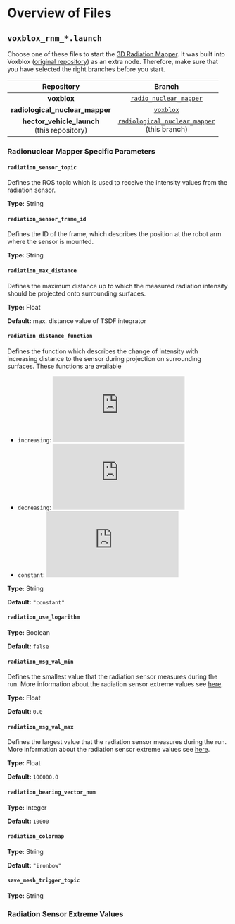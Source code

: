 # Overview of Files

## `voxblox_rnm_*.launch`

Choose one of these files to start the [3D Radiation Mapper](https://git.sim.informatik.tu-darmstadt.de/hector/hector_voxblox/-/tree/radio_nuclear_mapper). It was built into Voxblox ([original repository](https://github.com/ethz-asl/voxblox)) as an extra node. Therefore, make sure that you have selected the right branches before you start.

| Repository | Branch |
|:-:|:-:|
| **voxblox** | [`radio_nuclear_mapper`](https://git.sim.informatik.tu-darmstadt.de/hector/hector_voxblox/-/tree/radio_nuclear_mapper) |
| **radiological_nuclear_mapper** | [`voxblox`](https://git.sim.informatik.tu-darmstadt.de/hector/hector_enrich/-/tree/voxblox/radiological_nuclear_mapper) |
| **hector_vehicle_launch**<br>(this repository) | [`radiological_nuclear_mapper`](https://github.com/tu-darmstadt-ros-pkg/hector_vehicle_launch/tree/radiological_nuclear_mapper)<br>(this branch) |

### Radionuclear Mapper Specific Parameters

#### `radiation_sensor_topic`
Defines the ROS topic which is used to receive the intensity values from the radiation sensor. 

**Type:** String

#### `radiation_sensor_frame_id`
Defines the ID of the frame, which describes the position at the robot arm where the sensor is mounted. 

**Type:** String

#### `radiation_max_distance`
Defines the maximum distance up to which the measured radiation intensity should be projected onto surrounding surfaces.

**Type:** Float

**Default:** max. distance value of TSDF integrator

#### `radiation_distance_function`
Defines the function which describes the change of intensity with increasing distance to the sensor during projection on surrounding surfaces. These functions are available

- `increasing`: ![`f \left(d\right) = \frac1{\left(d+1\right)^2}`](https://latex.codecogs.com/png.latex?f%20%5Cleft%28d%5Cright%29%20%3D%20%5Cfrac1%7B%5Cleft%28d&plus;1%5Cright%29%5E2%7D)
- `decreasing`: ![`f \left(d\right) = {\left(d+1\right)^2}`](https://latex.codecogs.com/png.latex?f%20%5Cleft%28d%5Cright%29%20%3D%20%7B%5Cleft%28d&plus;1%5Cright%29%5E2%7D)
- `constant`: ![`f \left(d\right) = {1}`](https://latex.codecogs.com/png.latex?f%20%5Cleft%28d%5Cright%29%20%3D%20%7B1%7D)

**Type:** String

**Default:** `"constant"`

#### `radiation_use_logarithm`
**Type:** Boolean

**Default:** `false`

#### `radiation_msg_val_min`
Defines the smallest value that the radiation sensor measures during the run. More information about the radiation sensor extreme values see [here](#radiation-sensor-extreme-values).

**Type:** Float

**Default:** `0.0`

#### `radiation_msg_val_max`
Defines the largest value that the radiation sensor measures during the run. More information about the radiation sensor extreme values see [here](#radiation-sensor-extreme-values).

**Type:** Float

**Default:** `100000.0`

#### `radiation_bearing_vector_num`
**Type:** Integer

**Default:** `10000`

#### `radiation_colormap`
**Type:** String

**Default:** `"ironbow"`

#### `save_mesh_trigger_topic`
**Type:** String

### Radiation Sensor Extreme Values
